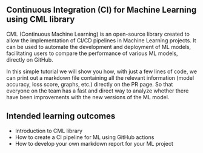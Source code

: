 ## Continuous Integration (CI) for Machine Learning using CML library 
CML (Continuous Machine Learning) is an open-source library created to allow the implementation of CI/CD pipelines in Machine Learning projects. It can be used to automate the development and deployment of ML models, facilitating users to compare the performance of various ML models, directly on GitHub.

In this simple tutorial we will show you how, with just a few lines of code, we can print out a markdown file containing all the relevant information (model accuracy, loss score, graphs, etc.) directly on the PR page. So that everyone on the team has a fast and direct way to analyze whether there have been improvements with the new versions of the ML model.

## Intended learning outcomes 
* Introduction to CML library 
*	How to create a CI pipeline for ML using GitHub actions
*	How to develop your own markdown report for your ML project

